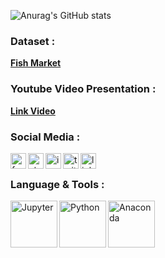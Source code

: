 ![Anurag's GitHub stats](https://github-readme-stats.vercel.app/api?username=anggawidiarta&hide=stars,prs,issues,contribs&theme=vision-friendly-dark)
</br>

### Dataset :
<b><a href="https://www.kaggle.com/aungpyaeap/fish-market">Fish Market</a></b>
</br>

### Youtube Video Presentation :
<b><a href="https://www.youtube.com/watch?v=86bu0eQfozU">Link Video</a></b>
</br>

### Social Media : 
<a href="https://www.facebook.com/AnggaWidiarta18/"><img align="left" alt="facebook" width="25px" height="25px" src="https://www.facebook.com/images/fb_icon_325x325.png"></a>
<a href="https://steamcommunity.com/id/strukganja/"><img align="left" alt="steam" width="25px" height="25px" src="https://encrypted-tbn0.gstatic.com/images?q=tbn:ANd9GcRlazGIQmHau7aLiOT9hq6Jt42crXAx91Jv69_O7FcNm_FPmiqlAZQ5Nj3cBxAD4fAN9lY&usqp=CAU"></a>
<a href="https://www.instagram.com/anggawdyrta/"><img align="left" alt="ig" width="25px" height="25px" src="https://assets.stickpng.com/images/580b57fcd9996e24bc43c521.png"></a>
<a href="https://twitter.com/anggawidiarta55"><img align="left" alt="twitter" width="25px" height="25px" src="https://jdih.padangpanjang.go.id/user/img/twok.png"></a>
<a href="https://www.linkedin.com/in/i-putu-angga-purnama-widiarta-8077a51a4/"><img align="left" alt="linkedin" width="25px" height="25px" src="https://www.hebergementwebs.com/image/e4/e42b7f79a90d1f4bcf8fa98ea9d49e2e.jpg/here-s-how-linkedin-helps-you-change-jobs-5.jpg"></a>
</br>

### Language & Tools : 
<a href="https://jupyter.org/"><img align="left" alt="Jupyter" width="75px" src="https://jupyter.org/assets/nav_logo.svg"></a>
<a href="https://www.python.org/"><img align="left" alt="Python" width="75px" src="https://www.python.org/static/img/python-logo.png"></a>
<a href="https://www.anaconda.com/"><img align="left" alt="Anaconda" width="75px" src="https://alanhylands.com/images/content/anaconda-logo2.png"></a>
